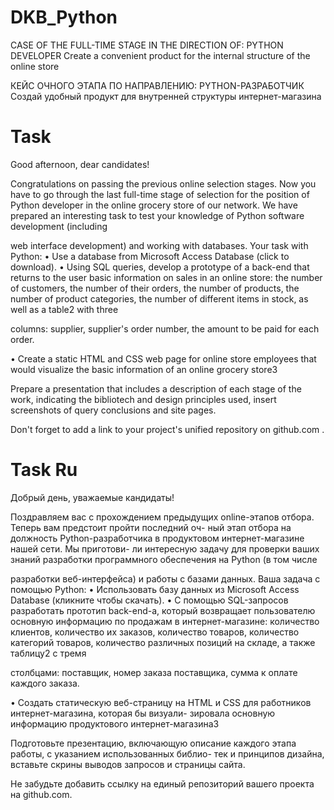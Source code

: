 # DKB_Python
CASE OF THE FULL-TIME STAGE
IN THE DIRECTION OF: PYTHON DEVELOPER
Create a convenient product for the internal structure of the online store

КЕЙС ОЧНОГО ЭТАПА
ПО НАПРАВЛЕНИЮ: PYTHON-РАЗРАБОТЧИК
Создай удобный продукт для внутренней структуры интернет-магазина

# Task

Good afternoon, dear candidates!

Congratulations on passing the previous online selection stages. Now you have to go through the last
full-time stage of selection for the position of Python developer in the online grocery store of our network. We have prepared
an interesting task to test your knowledge of Python software development (including

web interface development) and working with databases.
Your task with Python:
• Use a database from Microsoft Access Database (click to download).
• Using SQL queries, develop a prototype of a back-end that returns to the user basic
information on sales in an online store: the number of customers, the number of their orders, the number
of products, the number of product categories, the number of different items in stock, as well as a table2
with three

columns: supplier, supplier's order number, the amount to be paid for each order.

• Create a static HTML and CSS web page for online store employees that would
visualize the basic information of an online grocery store3


Prepare a presentation that includes a description of each stage of the work, indicating the bibliotech
and design principles used, insert screenshots of query conclusions and site pages.

Don't forget to add a link to your project's unified repository on github.com .

# Task Ru

Добрый день, уважаемые кандидаты!

Поздравляем вас с прохождением предыдущих online-этапов отбора. Теперь вам предстоит пройти последний оч-
ный этап отбора на должность Python-разработчика в продуктовом интернет-магазине нашей сети. Мы приготови-
ли интересную задачу для проверки ваших знаний разработки программного обеспечения на Python (в том числе

разработки веб-интерфейса) и работы с базами данных.
Ваша задача с помощью Python:
• Использовать базу данных из Microsoft Access Database (кликните чтобы скачать).
• С помощью SQL-запросов разработать прототип back-end-а, который возвращает пользователю основную
информацию по продажам в интернет-магазине: количество клиентов, количество их заказов, количество
товаров, количество категорий товаров, количество различных позиций на складе, а также таблицу2
с тремя

столбцами: поставщик, номер заказа поставщика, сумма к оплате каждого заказа.

• Создать статическую веб-страницу на HTML и CSS для работников интернет-магазина, которая бы визуали-
зировала основную информацию продуктового интернет-магазина3


Подготовьте презентацию, включающую описание каждого этапа работы, с указанием использованных библио-
тек и принципов дизайна, вставьте скрины выводов запросов и страницы сайта.

Не забудьте добавить ссылку на единый репозиторий вашего проекта на github.com.
